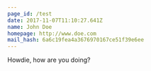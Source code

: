 ```yaml
---
page_id: /test
date: 2017-11-07T11:10:27.641Z
name: John Doe
homepage: http://www.doe.com
mail_hash: 6a6c19fea4a3676970167ce51f39e6ee
---
```


Howdie, how are you doing?
